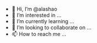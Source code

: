 - 👋 Hi, I’m @alashao
- 👀 I’m interested in ...
- 🌱 I’m currently learning ...
- 💞️ I’m looking to collaborate on ...
- 📫 How to reach me ...

<!---
alashao/alashao is a ✨ special ✨ repository because its `README.md` (this file) appears on your GitHub profile.
You can click the Preview link to take a look at your changes.
--->
